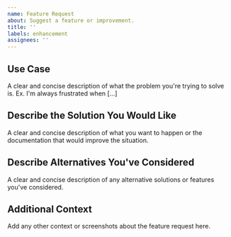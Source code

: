 ```yaml
---
name: Feature Request
about: Suggest a feature or improvement.
title: ''
labels: enhancement
assignees: ''
---
```


## Use Case
A clear and concise description of what the problem you're trying to solve is. Ex. I'm always frustrated when [...]

## Describe the Solution You Would Like
A clear and concise description of what you want to happen or the documentation that would improve the situation.

## Describe Alternatives You've Considered
A clear and concise description of any alternative solutions or features you've considered.

## Additional Context
Add any other context or screenshots about the feature request here.
